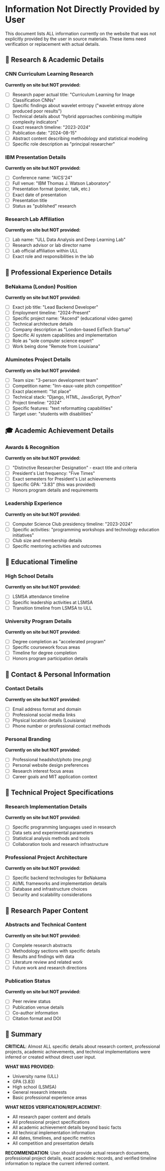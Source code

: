 # Information Not Directly Provided by User

This document lists ALL information currently on the website that was not explicitly provided by the user in source materials. These items need verification or replacement with actual details.

## 🔬 Research & Academic Details

### CNN Curriculum Learning Research
**Currently on site but NOT provided:**
- [ ] Research paper actual title: "Curriculum Learning for Image Classification CNNs"
- [ ] Specific findings about wavelet entropy ("wavelet entropy alone produced poor results")
- [ ] Technical details about "hybrid approaches combining multiple complexity indicators"
- [ ] Exact research timeline: "2023-2024" 
- [ ] Publication date: "2024-08-15"
- [ ] Abstract content describing methodology and statistical modeling
- [ ] Specific role description as "principal researcher"

### IBM Presentation Details  
**Currently on site but NOT provided:**
- [ ] Conference name: "AICS'24" 
- [ ] Full venue: "IBM Thomas J. Watson Laboratory"
- [ ] Presentation format (poster, talk, etc.)
- [ ] Exact date of presentation
- [ ] Presentation title
- [ ] Status as "published" research

### Research Lab Affiliation
**Currently on site but NOT provided:**
- [ ] Lab name: "ULL Data Analysis and Deep Learning Lab"
- [ ] Research advisor or lab director name
- [ ] Lab official affiliation within ULL
- [ ] Exact role and responsibilities in the lab

## 💼 Professional Experience Details

### BeNakama (London) Position
**Currently on site but NOT provided:**
- [ ] Exact job title: "Lead Backend Developer"
- [ ] Employment timeline: "2024-Present" 
- [ ] Specific project name: "Ascend" (educational video game)
- [ ] Technical architecture details
- [ ] Company description as "London-based EdTech Startup"
- [ ] Specific AI system capabilities and implementation
- [ ] Role as "sole computer science expert"
- [ ] Work being done "Remote from Louisiana"

### Aluminotes Project Details
**Currently on site but NOT provided:**
- [ ] Team size: "3-person development team"
- [ ] Competition name: "Inn-eaux-vate pitch competition" 
- [ ] Exact placement: "1st place"
- [ ] Technical stack: "Django, HTML, JavaScript, Python"
- [ ] Project timeline: "2024"
- [ ] Specific features: "text reformatting capabilities"
- [ ] Target user: "students with disabilities"

## 🎓 Academic Achievement Details

### Awards & Recognition
**Currently on site but NOT provided:**
- [ ] "Distinctive Researcher Designation" - exact title and criteria
- [ ] President's List frequency: "Five Times"
- [ ] Exact semesters for President's List achievements
- [ ] Specific GPA: "3.83" (this was provided)
- [ ] Honors program details and requirements

### Leadership Experience
**Currently on site but NOT provided:**
- [ ] Computer Science Club presidency timeline: "2023-2024"
- [ ] Specific activities: "programming workshops and technology education initiatives"
- [ ] Club size and membership details
- [ ] Specific mentoring activities and outcomes

## 🏫 Educational Timeline

### High School Details
**Currently on site but NOT provided:**
- [ ] LSMSA attendance timeline
- [ ] Specific leadership activities at LSMSA
- [ ] Transition timeline from LSMSA to ULL

### University Program Details
**Currently on site but NOT provided:**
- [ ] Degree completion as "accelerated program"
- [ ] Specific coursework focus areas
- [ ] Timeline for degree completion
- [ ] Honors program participation details

## 📧 Contact & Personal Information

### Contact Details
**Currently on site but NOT provided:**
- [ ] Email address format and domain
- [ ] Professional social media links
- [ ] Physical location details (Louisiana)
- [ ] Phone number or professional contact methods

### Personal Branding
**Currently on site but NOT provided:**
- [ ] Professional headshot/photo (me.png)
- [ ] Personal website design preferences
- [ ] Research interest focus areas
- [ ] Career goals and MIT application context

## 🔬 Technical Project Specifications

### Research Implementation Details
**Currently on site but NOT provided:**
- [ ] Specific programming languages used in research
- [ ] Data sets and experimental parameters
- [ ] Statistical analysis methods and tools
- [ ] Collaboration tools and research infrastructure

### Professional Project Architecture
**Currently on site but NOT provided:**
- [ ] Specific backend technologies for BeNakama
- [ ] AI/ML frameworks and implementation details
- [ ] Database and infrastructure choices
- [ ] Security and scalability considerations

## 📝 Research Paper Content

### Abstracts and Technical Content
**Currently on site but NOT provided:**
- [ ] Complete research abstracts
- [ ] Methodology sections with specific details
- [ ] Results and findings with data
- [ ] Literature review and related work
- [ ] Future work and research directions

### Publication Status
**Currently on site but NOT provided:**
- [ ] Peer review status
- [ ] Publication venue details
- [ ] Co-author information
- [ ] Citation format and DOI

## 🎯 Summary

**CRITICAL**: Almost ALL specific details about research content, professional projects, academic achievements, and technical implementations were inferred or created without direct user input.

**WHAT WAS PROVIDED**: 
- University name (ULL)
- GPA (3.83) 
- High school (LSMSA)
- General research interests
- Basic professional experience areas

**WHAT NEEDS VERIFICATION/REPLACEMENT**:
- All research paper content and details
- All professional project specifications  
- All academic achievement details beyond basic facts
- All technical implementation information
- All dates, timelines, and specific metrics
- All competition and presentation details

**RECOMMENDATION**: User should provide actual research documents, professional project details, exact academic records, and verified timeline information to replace the current inferred content.
